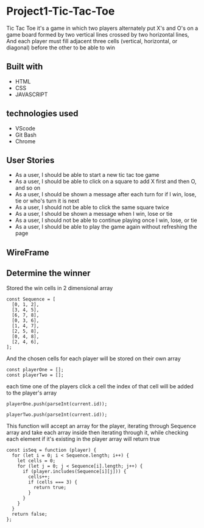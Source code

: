 # Project1-Tic-Tac-Toe

Tic Tac Toe it's a game in which two players alternately put X's and O's on a game board formed by two vertical lines crossed by two horizontal lines, And each player must fill adjacent three cells (vertical, horizontal, or diagonal) before the other to be able to win

## Built with

- HTML
- CSS
- JAVASCRIPT

## technologies used

- VScode
- Git Bash
- Chrome

## User Stories

- As a user, I should be able to start a new tic tac toe game
- As a user, I should be able to click on a square to add X first and then O, and so on
- As a user, I should be shown a message after each turn for if I win, lose, tie or who's turn it is next
- As a user, I should not be able to click the same square twice
- As a user, I should be shown a message when I win, lose or tie
- As a user, I should not be able to continue playing once I win, lose, or tie
- As a user, I should be able to play the game again without refreshing the page

## WireFrame

## Determine the winner

Stored the win cells in 2 dimensional array

```
const Sequence = [
  [0, 1, 2],
  [3, 4, 5],
  [6, 7, 8],
  [0, 3, 6],
  [1, 4, 7],
  [2, 5, 8],
  [0, 4, 8],
  [2, 4, 6],
];

```

And the chosen cells for each player will be stored on their own array

```
const playerOne = [];
const playerTwo = [];

```

each time one of the players click a cell the index of that cell will be added to the player's array

```
playerOne.push(parseInt(current.id));

```

```
playerTwo.push(parseInt(current.id));

```
This function will accept an array for the player, iterating through Sequence array and take each array inside then iterating through it, while checking each element  if it's existing in the player array will return true

```
const isSeq = function (player) {
  for (let i = 0; i < Sequence.length; i++) {
    let cells = 0;
    for (let j = 0; j < Sequence[i].length; j++) {
      if (player.includes(Sequence[i][j])) {
        cells++;
        if (cells === 3) {
          return true;
        }
      }
    }
  }
  return false;
};

```
